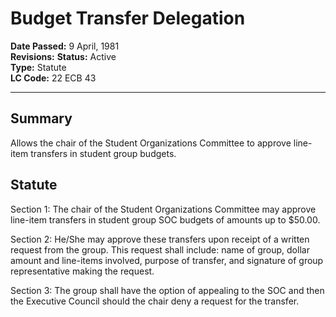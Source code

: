 # Budget Transfer Delegation
**Date Passed:** 9 April, 1981  
**Revisions:**
**Status:** Active  
**Type:** Statute  
**LC Code:** 22 ECB 43

---

## Summary
Allows the chair of the Student Organizations Committee to approve line-item transfers in student group budgets.

## Statute
Section 1: The chair of the Student Organizations Committee may approve 
line-item transfers in student group SOC budgets of amounts up 
to $50.00.  

Section 2: He/She may approve these transfers upon receipt of a written 
request from the group. This request shall include: name of 
group, dollar amount and line-items involved, purpose of transfer, and signature of group representative making the request.  

Section 3: The group shall have the option of appealing to the SOC and then 
the Executive Council should the chair deny a request for the transfer.  
